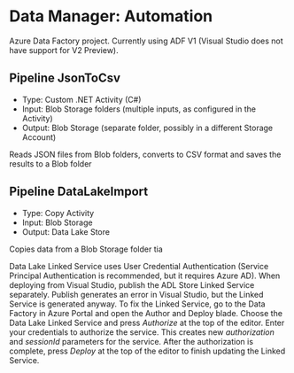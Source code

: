 # Data Manager: Automation

Azure Data Factory project. Currently using ADF V1 (Visual Studio does not have support for V2 Preview).

## Pipeline JsonToCsv

- Type: Custom .NET Activity (C#)
- Input: Blob Storage folders (multiple inputs, as configured in the Activity)
- Output: Blob Storage (separate folder, possibly in a different Storage Account)

Reads JSON files from Blob folders, converts to CSV format and saves the results to a Blob folder

## Pipeline **DataLakeImport**

- Type: Copy Activity
- Input: Blob Storage
- Output: Data Lake Store

Copies data from a Blob Storage folder tia

Data Lake Linked Service uses User Credential Authentication (Service Principal Authentication is recommended, but it requires Azure AD).
When deploying from Visual Studio, publish the ADL Store Linked Service separately.
Publish generates an error in Visual Studio, but the Linked Service is generated anyway.
To fix the Linked Service, go to the Data Factory in Azure Portal and open the Author and Deploy blade.
Choose the Data Lake Linked Service and press *Authorize* at the top of the editor.
Enter your credentials to authorize the service.
This creates new *authorization* and *sessionId* parameters for the service.
After the authorization is complete, press *Deploy* at the top of the editor to finish updating the Linked Service.
